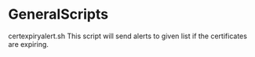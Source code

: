 # GeneralScripts

certexpiryalert.sh
      This script will send alerts to given list if the certificates are expiring.
